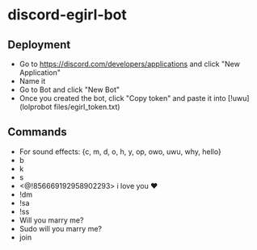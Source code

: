 # discord-egirl-bot

## Deployment
 * Go to https://discord.com/developers/applications and click "New Application"
 * Name it
 * Go to Bot and click "New Bot"
 * Once you created the bot, click "Copy token" and paste it into [!uwu](lolprobot files/egirl_token.txt)
## Commands
  * For sound effects: {c, m, d, o, h, y, op, owo, uwu, why, hello}
  * b
  * k
  * s
  * <@!856669192958902293> i love you ❤️
  * !dm
  * !sa
  * !ss
  * Will you marry me?
  * Sudo will you marry me?
  * join
